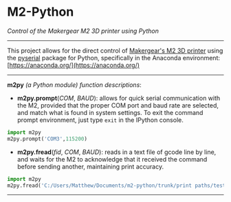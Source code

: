 # M2-Python
*Control of the Makergear M2 3D printer using Python*

---

This project allows for the direct control of [Makergear's M2 3D printer](https://www.makergear.com/products/m2) using the [pyserial](https://pythonhosted.org/pyserial/) package for Python, specifically in the Anaconda environment: [https://anaconda.org/](https://anaconda.org/)

---
**m2py** *(a Python module)*
*function descriptions*:
* **m2py.prompt**(*COM*, *BAUD*): allows for quick serial communication with the M2, provided that the proper COM port and baud rate are selected, and match what is found in system settings. To exit the command prompt environment, just type `exit` in the IPython console.
```python
import m2py
m2py.prompt('COM3',115200)
```
* **m2py.fread**(*fid*, *COM*, *BAUD*): reads in a text file of gcode line by line, and waits for the M2 to acknowledge that it received the command before sending another, maintaining print accuracy.
```python
import m2py
m2py.fread('C:/Users/Matthew/Documents/m2-python/trunk/print paths/test_path.txt','COM3',115200)
```
---
